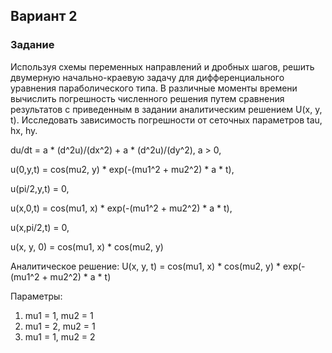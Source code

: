 ## Вариант 2

### Задание
Используя схемы переменных направлений и дробных шагов, решить двумерную начально-краевую задачу для дифференциального уравнения параболического типа. В различные моменты времени вычислить погрешность численного решения путем сравнения результатов с приведенным в задании аналитическим решением  U(x, y, t). Исследовать зависимость погрешности от сеточных параметров tau, hx, hy.

du/dt = a * (d^2u)/(dx^2) + a * (d^2u)/(dy^2), a > 0,

u(0,y,t) = cos(mu2, y) * exp(-(mu1^2 + mu2^2) * a * t),

u(pi/2,y,t) = 0,

u(x,0,t) = cos(mu1, x) * exp(-(mu1^2 + mu2^2) * a * t),

u(x,pi/2,t) = 0,

u(x, y, 0) = cos(mu1, x) * cos(mu2, y)

Аналитическое решение:
U(x, y, t) = cos(mu1, x) * cos(mu2, y) * exp(-(mu1^2 + mu2^2) * a * t)

Параметры:
1) mu1 = 1, mu2 = 1
2) mu1 = 2, mu2 = 1
3) mu1 = 1, mu2 = 2
